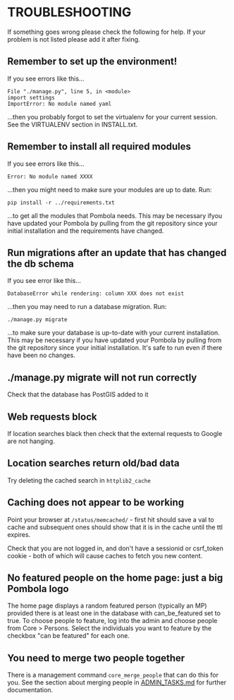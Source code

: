 # TROUBLESHOOTING

If something goes wrong please check the following for help.
If your problem is not listed please add it after fixing.

## Remember to set up the environment!

If you see errors like this...

    File "./manage.py", line 5, in <module>
    import settings
    ImportError: No module named yaml

...then you probably forgot to set the virtualenv for your current session.
See the VIRTUALENV section in INSTALL.txt.


## Remember to install all required modules

If you see errors like this...

    Error: No module named XXXX

...then you might need to make sure your modules are up to date. Run:

    pip install -r ../requirements.txt

...to get all the modules that Pombola needs. This may be necessary
ifyou have updated your Pombola by pulling from the git repository
since your initial installation and the requirements have changed.


## Run migrations after an update that has changed the db schema

If you see error like this...

    DatabaseError while rendering: column XXX does not exist

...then you may need to run a database migration. Run:

    ./manage.py migrate

...to make sure your database is up-to-date with your current installation. This may
be necessary if you have updated your Pombola by pulling from the git repository
since your initial installation. It's safe to run even if there have been no changes.


## ./manage.py migrate will not run correctly

Check that the database has PostGIS added to it


## Web requests block

If location searches black then check that the external requests to Google are
not hanging.


## Location searches return old/bad data

Try deleting the cached search in `httplib2_cache`


## Caching does not appear to be working

Point your browser at `/status/memcached/` - first hit should save a val to
cache and subsequent ones should show that it is in the cache until the ttl
expires.

Check that you are not logged in, and don't have a sessionid or csrf_token
cookie - both of which will cause caches to fetch you new content.


## No featured people on the home page: just a big Pombola logo

The home page displays a random featured person (typically an MP) provided there is at least
one in the database with can_be_featured set to true. To choose people to feature, log into
the admin and choose people from Core > Persons. Select the individuals you want to feature
by the checkbox "can be featured" for each one.


## You need to merge two people together

There is a management command `core_merge_people` that can do this for you.
See the section about merging people in [ADMIN_TASKS.md](ADMIN_TASKS.md)
for further documentation.
